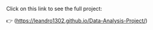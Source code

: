 Click on this link to see the full project:

👉 (https://leandro1302.github.io/Data-Analysis-Project/)
